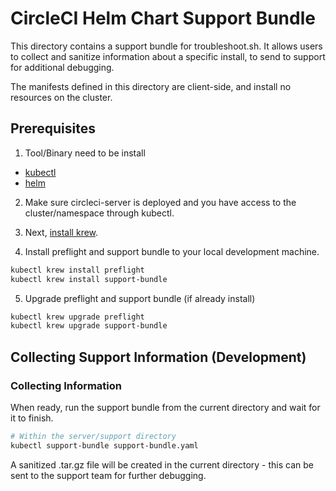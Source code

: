 # CircleCI Helm Chart Support Bundle

This directory contains a support bundle for troubleshoot.sh. It allows users to collect and sanitize information about a specific install, to send to support for additional debugging.

The manifests defined in this directory are client-side, and install no resources on the cluster.

## Prerequisites

1. Tool/Binary need to be install

- [kubectl](https://kubernetes.io/docs/tasks/tools/#kubectl)
- [helm](https://github.com/helm/helm#install)

2. Make sure circleci-server is deployed and you have access to the cluster/namespace through kubectl.

3. Next, [install krew](https://krew.sigs.k8s.io/docs/user-guide/setup/install/).

4. Install preflight and support bundle to your local development machine.

```bash
kubectl krew install preflight
kubectl krew install support-bundle
```

5. Upgrade preflight and support bundle (if already install)

```bash
kubectl krew upgrade preflight
kubectl krew upgrade support-bundle
```

## Collecting Support Information (Development)

### Collecting Information

When ready, run the support bundle from the current directory and wait for it to finish.

```bash
# Within the server/support directory
kubectl support-bundle support-bundle.yaml
```

A sanitized .tar.gz file will be created in the current directory - this can be sent to the support team for further debugging.
